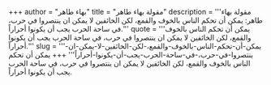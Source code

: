 +++
author = "بهاء طاهر"
title = "مقولة بهاء طاهر"
description = '''مقولة بهاء طاهر: يمكن أن تحكم الناس بالخوف والقمع، لكن الخائفين لا يمكن ان ينتصروا في حرب، في ساحة الحرب يجب أن يكونوا أحراراً.'''
quote = '''يمكن أن تحكم الناس بالخوف والقمع، لكن الخائفين لا يمكن ان ينتصروا في حرب، في ساحة الحرب يجب أن يكونوا أحراراً.'''
slug = '''يمكن-أن-تحكم-الناس-بالخوف-والقمع،-لكن-الخائفين-لا-يمكن-ان-ينتصروا-في-حرب،-في-ساحة-الحرب-يجب-أن-يكونوا-أحراراً'''
+++
يمكن أن تحكم الناس بالخوف والقمع، لكن الخائفين لا يمكن ان ينتصروا في حرب، في ساحة الحرب يجب أن يكونوا أحراراً.
